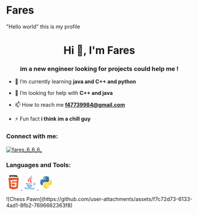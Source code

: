 # Fares
"Hello world" this is my profile
<h1 align="center">Hi 👋, I'm Fares</h1>
<h3 align="center">im a new engineer looking for projects could help me !</h3>

- 🌱 I’m currently learning **java and C++ and python**

- 🤝 I’m looking for help with **C++ and java**

- 📫 How to reach me **f47739984@gmail.com**

- ⚡ Fun fact **i think im a chill guy**

<h3 align="left">Connect with me:</h3>
<p align="left">
<a href="https://instagram.com/fares_6_6_6_" target="blank"><img align="center" src="https://raw.githubusercontent.com/rahuldkjain/github-profile-readme-generator/master/src/images/icons/Social/instagram.svg" alt="fares_6_6_6_" height="30" width="40" /></a>
</p>

<h3 align="left">Languages and Tools:</h3>
<p align="left"> <a href="https://www.w3.org/html/" target="_blank" rel="noreferrer"> <img src="https://raw.githubusercontent.com/devicons/devicon/master/icons/html5/html5-original-wordmark.svg" alt="html5" width="40" height="40"/> </a> <a href="https://www.java.com" target="_blank" rel="noreferrer"> <img src="https://raw.githubusercontent.com/devicons/devicon/master/icons/java/java-original.svg" alt="java" width="40" height="40"/> </a> <a href="https://www.python.org" target="_blank" rel="noreferrer"> <img src="https://raw.githubusercontent.com/devicons/devicon/master/icons/python/python-original.svg" alt="python" width="40" height="40"/> </a> </p>
![Chess Pawn](https://github.com/user-attachments/assets/f7c72d73-6133-4ad1-8fb2-7696662363f8)
